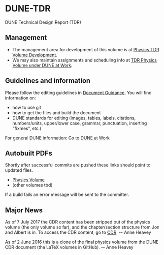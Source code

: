 # DUNE-TDR
DUNE Technical Design Report (TDR)

## Management

* The management area for development of this volume is at [Physics TDR Volume Development](https://wiki.dunescience.org/wiki/Physics_TDR_Volume_Development).
* We may also maintain assignments and scheduling info at [TDR Physics Volume under DUNE at Work](https://web.fnal.gov/collaboration/DUNE/SitePages/TDR_Physics_Volume.aspx).

## Guidelines and information

Please follow the editing guidelines in [Document Guidance](https://github.com/DUNE/document-guidance). You will find information on:
* how to use git
* how to get the files and build the document
* DUNE standards for editing (images, tables, labels, citations, numbers/units, upper/lower case, grammar, punctuation, inserting "fixmes", etc.)

For general DUNE information: Go to [DUNE at Work](https://web.fnal.gov/collaboration/DUNE/SitePages/home.aspx)

## Autobuilt PDFs

Shortly after successful commits are pushed these links should point to updated files.  

* [Physics Volume](https://dune.bnl.gov/docs/volume-physics.pdf)
* (other volumes tbd)

If a build fails an error message will be sent to the committer.

## Major News

As of 7 July 2017 the CDR content has been stripped out of the physics volume (the only volume so far), and the chapter/section structure from Jon and Albert is in.
To access the CDR content, go to [CDR](https://github.com/DUNE/cdr).
-- Anne Heavey

As of 2 June 2016 this is a clone of the final physics volume from the DUNE CDR document (the LaTeX volumes in GitHub).
-- Anne Heavey

